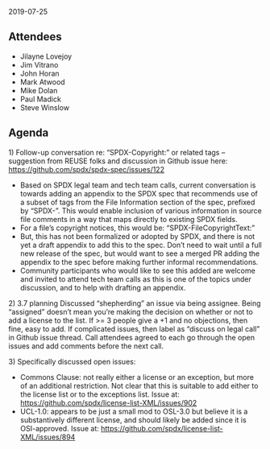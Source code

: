 2019-07-25

## Attendees

  - Jilayne Lovejoy
  - Jim Vitrano
  - John Horan
  - Mark Atwood
  - Mike Dolan
  - Paul Madick
  - Steve Winslow

## Agenda

1\) Follow-up conversation re: “SPDX-Copyright:” or related tags –
suggestion from REUSE folks and discussion in Github issue here:
<https://github.com/spdx/spdx-spec/issues/122>

  - Based on SPDX legal team and tech team calls, current conversation
    is towards adding an appendix to the SPDX spec that recommends use
    of a subset of tags from the File Information section of the spec,
    prefixed by “SPDX-”. This would enable inclusion of various
    information in source file comments in a way that maps directly to
    existing SPDX fields.
  - For a file’s copyright notices, this would be:
    “SPDX-FileCopyrightText:”
  - But, this has not been formalized or adopted by SPDX, and there is
    not yet a draft appendix to add this to the spec. Don’t need to wait
    until a full new release of the spec, but would want to see a merged
    PR adding the appendix to the spec before making further informal
    recommendations.
  - Community participants who would like to see this added are welcome
    and invited to attend tech team calls as this is one of the topics
    under discussion, and to help with drafting an appendix.

2\) 3.7 planning Discussed “shepherding” an issue via being assignee.
Being “assigned” doesn’t mean you’re making the decision on whether or
not to add a license to the list. If \>= 3 people give a +1 and no
objections, then fine, easy to add. If complicated issues, then label as
“discuss on legal call” in Github issue thread. Call attendees agreed to
each go through the open issues and add comments before the next call.

3\) Specifically discussed open issues:

  - Commons Clause: not really either a license or an exception, but
    more of an additional restriction. Not clear that this is suitable
    to add either to the license list or to the exceptions list. Issue
    at: <https://github.com/spdx/license-list-XML/issues/902>
  - UCL-1.0: appears to be just a small mod to OSL-3.0 but believe it is
    a substantively different license, and should likely be added since
    it is OSI-approved. Issue at:
    <https://github.com/spdx/license-list-XML/issues/894>
